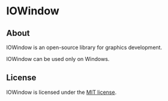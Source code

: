 # IOWindow

## About
IOWindow is an open-source library for graphics development.

IOWindow can be used only on Windows.

## License
IOWindow is licensed under the [MIT license](LICENSE).
